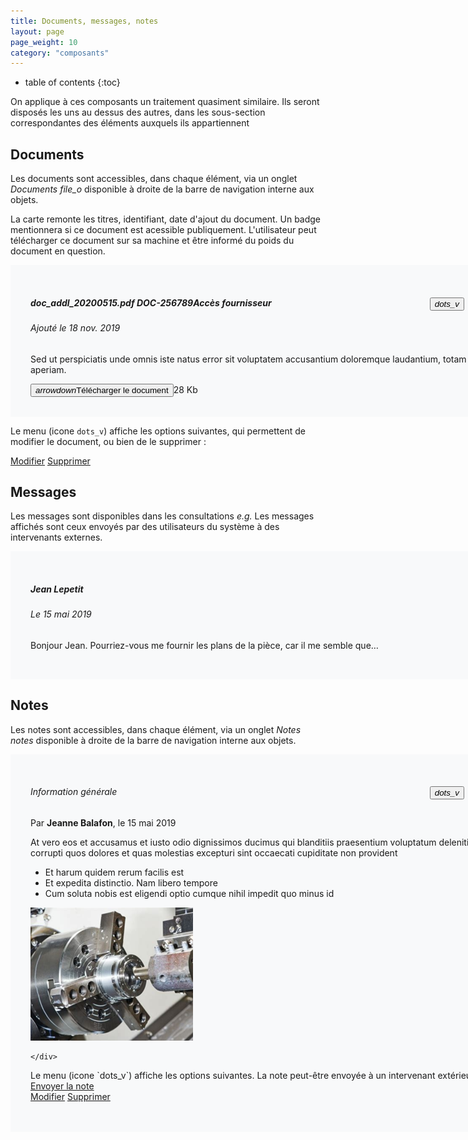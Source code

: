 ```yaml
---
title: Documents, messages, notes
layout: page
page_weight: 10
category: "composants"
---
```

* table of contents
{:toc}

On applique à ces composants un traitement quasiment similaire. Ils seront disposés les uns au dessus des autres, dans les sous-section correspondantes des éléments auxquels ils appartiennent

## Documents ##
Les documents sont accessibles, dans chaque élément, via un onglet *Documents* <i class="ico ico-medium">file_o</i> disponible à droite de la barre de navigation interne aux objets.

La carte remonte les titres, identifiant, date d'ajout du document. Un badge mentionnera si ce document est acessible publiquement. L'utilisateur peut télécharger ce document sur sa machine et être informé du poids du document en question.
<div style="background: #F8F9FA; padding: 2rem; width:48rem;" class="mb-3">
<div class="card mb-2">
    <div class="card-body">
	<button type="button" class="close" style="position: absolute; right: 6px;">
		<i class="ico ico-medium">dots_v</i>
	</button>
	<h5 class="card-title mt-0 font-weight-bold">doc_addl_20200515.pdf <span class="small text-muted ml-2">DOC-256789</span><span class="badge badge-primary ml-3 small">Accès fournisseur</span></h5>
	<h6 class="card-subtitle mb-2 text-muted">Ajouté le 18 nov. 2019</h6>
	<div class="container">
	    <div class="row">
		<div class="col-7 pl-0">
		    <p class="card-text">Sed ut perspiciatis unde omnis iste natus error sit voluptatem accusantium doloremque laudantium, totam rem aperiam.</p>
		</div>
		<div class="col-5">
		    <button type="button" class="btn btn-light btn-sm"><i class="ico ico-medium mr-2 ">arrowdown</i>Télécharger le document</button><span class="small text-muted ml-2">28 Kb</span>
		</div>
	    </div>
	</div>
    </div>
</div>
</div>

Le menu (icone `dots_v`) affiche les options suivantes, qui permettent de modifier le document, ou bien de le supprimer :

<div class="dropdown-menu" style="position: static;display: block; float: none; margin-bottom: 1rem; width: 15rem;">
    <a class="dropdown-item" href="#">Modifier</a>
    <a class="dropdown-item" href="#">Supprimer</a>
</div>

## Messages ##
Les messages sont disponibles dans les consultations *e.g.* Les messages affichés sont ceux envoyés par des utilisateurs du système à des intervenants externes.
<div style="background: #F8F9FA; padding: 2rem; width:48rem;" class="mb-3">
<div class="card">
    <div class="card-body">
	<h5 class="card-title mt-0 font-weight-bold">Jean Lepetit</h5>
	<h6 class="card-subtitle mb-2 text-muted">Le 15 mai 2019</h6>
	<p class="card-text">Bonjour Jean. Pourriez-vous me fournir les plans de la pièce, car il me semble que…</p>
    </div>
</div></div>

## Notes ##
Les notes sont accessibles, dans chaque élément, via un onglet *Notes* <i class="ico ico-medium">notes</i> disponible à droite de la barre de navigation interne aux objets.

<div style="background: #F8F9FA; padding: 2rem; width:48rem;" class="mb-3">
<div class="card">
    <div class="card-body">
	<button type="button" class="close" style="position: absolute; right: 6px;">
		<i class="ico ico-medium">dots_v</i>
	</button>
	<h6 class="card-title mt-0 font-weight-bold">Information générale</h6>
	<p class="card-subtitle mb-2 text-muted">Par <strong>Jeanne Balafon</strong>, le 15 mai 2019</p>
	<p class="card-text">At vero eos et accusamus et iusto odio dignissimos ducimus qui blanditiis praesentium voluptatum deleniti atque corrupti quos dolores et quas molestias excepturi sint occaecati cupiditate non provident</p>
	<ul>
		<li>Et harum quidem rerum facilis est</li>
		<li>Et expedita distinctio. Nam libero tempore</li>
		<li>Cum soluta nobis est eligendi optio cumque nihil impedit quo minus id</li>
	</ul>
	<p>	<img src="assets/images/img-note.png" width="260" style="width: 260px;"/></p>

    </div>
</div>
</div>
Le menu (icone `dots_v`) affiche les options suivantes. La note peut-être envoyée à un intervenant extérieur.

<div class="dropdown-menu" style="position: static;display: block; float: none; margin-bottom: 1rem; width: 12rem;">
	<a class="dropdown-item" href="#">Envoyer la note</a>
<div class="dropdown-divider"></div>
    <a class="dropdown-item" href="#">Modifier</a>
    <a class="dropdown-item" href="#">Supprimer</a>
</div>

